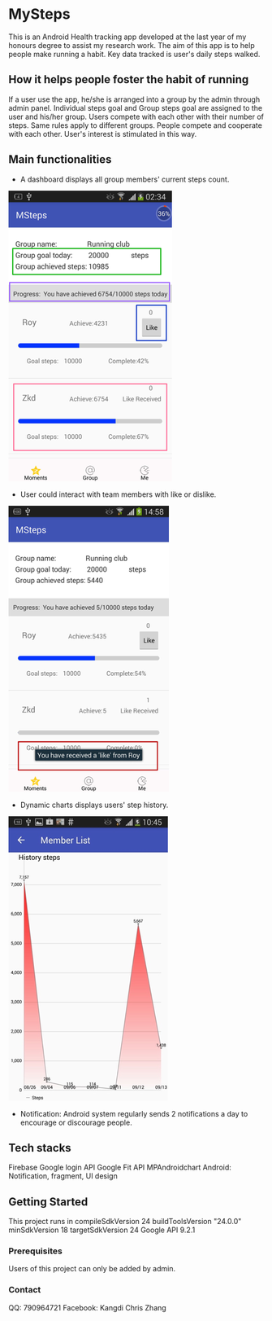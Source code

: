 # MySteps

This is an Android Health tracking app developed at the last year of my honours degree to assist my research work.
The aim of this app is to help people make running a habit.
Key data tracked is user's daily steps walked. 

## How it helps people foster the habit of running
If a user use the app, he/she is arranged into a group by the admin through admin panel. Individual steps goal and Group steps goal are assigned to the user and his/her group. 
Users compete with each other with their number of steps. Same rules apply to different groups. People compete and cooperate with each other. User's interest is stimulated in this way.

## Main functionalities
* A dashboard displays all group members' current steps count.

![alt text](https://raw.githubusercontent.com/navigatorv/Android_Health_Tracking_App/master/ReadmeImage/groupPage.png)

* User could interact with team members with like or dislike.

![alt text](https://raw.githubusercontent.com/navigatorv/Android_Health_Tracking_App/master/ReadmeImage/like.png)

* Dynamic charts displays users' step history. 

![alt text](https://raw.githubusercontent.com/navigatorv/Android_Health_Tracking_App/master/ReadmeImage/chart.png)

* Notification: Android system regularly sends 2 notifications a day to encourage or discourage people. 

## Tech stacks

Firebase
Google login API
Google Fit API
MPAndroidchart
Android: Notification, fragment, UI design

## Getting Started

This project runs in
    compileSdkVersion 24
    buildToolsVersion "24.0.0"
    minSdkVersion 18
    targetSdkVersion 24
    Google API 9.2.1
    
### Prerequisites

Users of this project can only be added by admin.

### Contact

QQ: 790964721 
Facebook: Kangdi Chris Zhang
